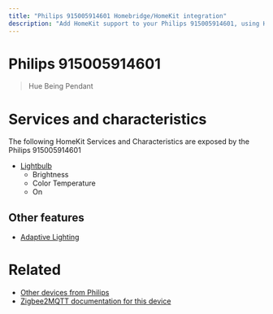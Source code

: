 ```yaml
---
title: "Philips 915005914601 Homebridge/HomeKit integration"
description: "Add HomeKit support to your Philips 915005914601, using Homebridge, Zigbee2MQTT and homebridge-z2m."
---
```

<!---
This file has been GENERATED using src/docgen/docgen.ts
DO NOT EDIT THIS FILE MANUALLY!
-->
# Philips 915005914601
> Hue Being Pendant


# Services and characteristics
The following HomeKit Services and Characteristics are exposed by
the Philips 915005914601

* [Lightbulb](../../light.md)
  * Brightness
  * Color Temperature
  * On

## Other features
* [Adaptive Lighting](../../light.md)

# Related
* [Other devices from Philips](../index.md#philips)
* [Zigbee2MQTT documentation for this device](https://www.zigbee2mqtt.io/devices/915005914601.html)
